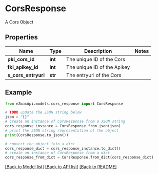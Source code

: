 # CorsResponse

A Cors Object

## Properties

Name | Type | Description | Notes
------------ | ------------- | ------------- | -------------
**pki_cors_id** | **int** | The unique ID of the Cors | 
**fki_apikey_id** | **int** | The unique ID of the Apikey | 
**s_cors_entryurl** | **str** | The entryurl of the Cors | 

## Example

```python
from eZmaxApi.models.cors_response import CorsResponse

# TODO update the JSON string below
json = "{}"
# create an instance of CorsResponse from a JSON string
cors_response_instance = CorsResponse.from_json(json)
# print the JSON string representation of the object
print(CorsResponse.to_json())

# convert the object into a dict
cors_response_dict = cors_response_instance.to_dict()
# create an instance of CorsResponse from a dict
cors_response_from_dict = CorsResponse.from_dict(cors_response_dict)
```
[[Back to Model list]](../README.md#documentation-for-models) [[Back to API list]](../README.md#documentation-for-api-endpoints) [[Back to README]](../README.md)


